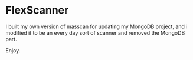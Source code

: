 # FlexScanner
I built my own version of masscan for updating my MongoDB project, and i modified it to be an every day sort of scanner and removed the MongoDB part.

Enjoy.
